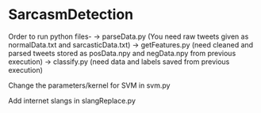 # SarcasmDetection

Order to run python files-
-> parseData.py (You need raw tweets given as normalData.txt and sarcasticData.txt)
-> getFeatures.py (need cleaned and parsed tweets stored as posData.npy and negData.npy from previous execution)
-> classify.py (need data and labels saved from previous execution)

Change the parameters/kernel for SVM in svm.py

Add internet slangs in slangReplace.py



